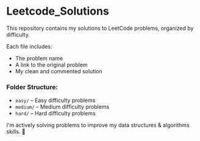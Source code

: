 # Leetcode_Solutions

This repository contains my solutions to LeetCode problems, organized by difficulty.

Each file includes:
- The problem name
- A link to the original problem
- My clean and commented solution

### Folder Structure:
- `easy/` – Easy difficulty problems
- `medium/` – Medium difficulty problems
- `hard/` – Hard difficulty problems

I'm actively solving problems to improve my data structures & algorithms skills. 🚀
